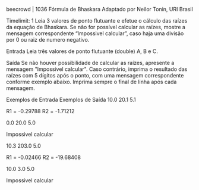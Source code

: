 beecrowd | 1036
Fórmula de Bhaskara
Adaptado por Neilor Tonin, URI  Brasil

Timelimit: 1
Leia 3 valores de ponto flutuante e efetue o cálculo das raízes da equação de Bhaskara. Se não for possível calcular as raízes, mostre a mensagem correspondente “Impossivel calcular”, caso haja uma divisão por 0 ou raiz de numero negativo.

Entrada
Leia três valores de ponto flutuante (double) A, B e C.

Saída
Se não houver possibilidade de calcular as raízes, apresente a mensagem "Impossivel calcular". Caso contrário, imprima o resultado das raízes com 5 dígitos após o ponto, com uma mensagem correspondente conforme exemplo abaixo. Imprima sempre o final de linha após cada mensagem.

Exemplos de Entrada	Exemplos de Saída
10.0 20.1 5.1

R1 = -0.29788
R2 = -1.71212

0.0 20.0 5.0

Impossivel calcular

10.3 203.0 5.0

R1 = -0.02466
R2 = -19.68408

10.0 3.0 5.0

Impossivel calcular